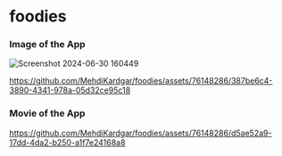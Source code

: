 # foodies

### Image of the App
![Screenshot 2024-06-30 160449](https://github.com/MehdiKardgar/foodies/assets/76148286/c5130a67-3e83-4053-887a-bc5aa1a741ba)


https://github.com/MehdiKardgar/foodies/assets/76148286/387be6c4-3890-4341-978a-05d32ce95c18


### Movie of the App
https://github.com/MehdiKardgar/foodies/assets/76148286/d5ae52a9-17dd-4da2-b250-a1f7e24168a8


<!-- npm run dev -->

